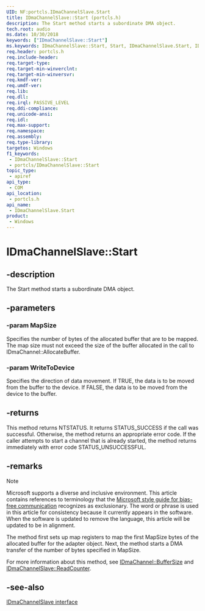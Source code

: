 ```yaml
---
UID: NF:portcls.IDmaChannelSlave.Start
title: IDmaChannelSlave::Start (portcls.h)
description: The Start method starts a subordinate DMA object.
tech.root: audio
ms.date: 10/30/2018
keywords: ["IDmaChannelSlave::Start"]
ms.keywords: IDmaChannelSlave::Start, Start, IDmaChannelSlave.Start, IDmaChannelSlave::Start, IDmaChannelSlave.Start
req.header: portcls.h
req.include-header: 
req.target-type: 
req.target-min-winverclnt: 
req.target-min-winversvr: 
req.kmdf-ver: 
req.umdf-ver: 
req.lib: 
req.dll: 
req.irql: PASSIVE_LEVEL
req.ddi-compliance: 
req.unicode-ansi: 
req.idl: 
req.max-support: 
req.namespace: 
req.assembly: 
req.type-library: 
targetos: Windows
f1_keywords:
 - IDmaChannelSlave::Start
 - portcls/IDmaChannelSlave::Start
topic_type:
 - apiref
api_type:
 - COM
api_location:
 - portcls.h
api_name:
 - IDmaChannelSlave.Start
product:
 - Windows
---
```


# IDmaChannelSlave::Start


## -description

The Start method starts a subordinate DMA object.

## -parameters

### -param MapSize

Specifies the number of bytes of the allocated buffer that are to be mapped. The map size must not exceed the size of the buffer allocated in the call to IDmaChannel::AllocateBuffer.

### -param WriteToDevice

Specifies the direction of data movement. If TRUE, the data is to be moved from the buffer to the device. If FALSE, the data is to be moved from the device to the buffer.

## -returns

This method returns NTSTATUS. It returns STATUS_SUCCESS if the call was successful. Otherwise, the method returns an appropriate error code. If the caller attempts to start a channel that is already started, the method returns immediately with error code STATUS_UNSUCCESSFUL.

## -remarks

> [!NOTE]
> Microsoft supports a diverse and inclusive environment. This article contains references to terminology that the [Microsoft style guide for bias-free communication](/style-guide/bias-free-communication) recognizes as exclusionary. The word or phrase is used in this article for consistency because it currently appears in the software. When the software is updated to remove the language, this article will be updated to be in alignment.

The method first sets up map registers to map the first MapSize bytes of the allocated buffer for the adapter object. Next, the method starts a DMA transfer of the number of bytes specified in MapSize.

For more information about this method, see [IDmaChannel::BufferSize](nf-portcls-idmachannel-buffersize.md) and [IDmaChannelSlave::ReadCounter](nf-portcls-idmachannelslave-readcounter.md).

## -see-also

[IDmaChannelSlave interface](nn-portcls-idmachannelslave.md)

